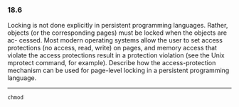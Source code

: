 ### 18.6

Locking is not done explicitly in persistent programming languages. Rather,
objects (or the corresponding pages) must be locked when the objects are ac-
cessed. Most modern operating systems allow the user to set access protections
(no access, read, write) on pages, and memory access that violate the access
protections result in a protection violation (see the Unix mprotect command,
for example). Describe how the access-protection mechanism can be used for
page-level locking in a persistent programming language.

---

```chmod```